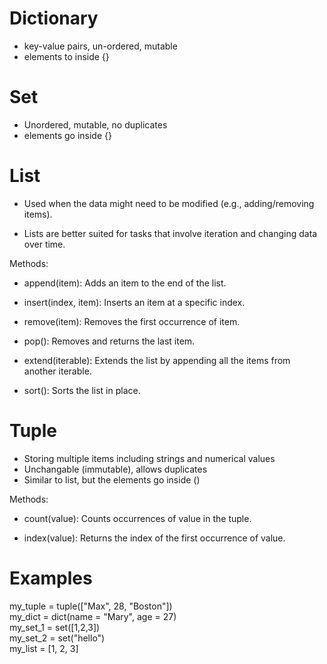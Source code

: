 
# Dictionary
- key-value pairs, un-ordered, mutable
- elements to inside {}

# Set
- Unordered, mutable, no duplicates
- elements go inside {}

# List
- Used when the data might need to be modified (e.g., adding/removing items).

- Lists are better suited for tasks that involve iteration and changing data over time.

Methods:

- append(item): Adds an item to the end of the list.

- insert(index, item): Inserts an item at a specific index.

- remove(item): Removes the first occurrence of item.

- pop(): Removes and returns the last item.

- extend(iterable): Extends the list by appending all the items from another iterable.

- sort(): Sorts the list in place.

# Tuple
- Storing multiple items including strings and numerical values
- Unchangable (immutable), allows duplicates
- Similar to list, but the elements go inside ()

Methods:
- count(value): Counts occurrences of value in the tuple.
  
- index(value): Returns the index of the first occurrence of value.

# Examples
my_tuple = tuple(["Max", 28, "Boston"])  
my_dict = dict(name = "Mary", age = 27)  
my_set_1 = set([1,2,3])  
my_set_2 = set("hello")  
my_list = [1, 2, 3]
